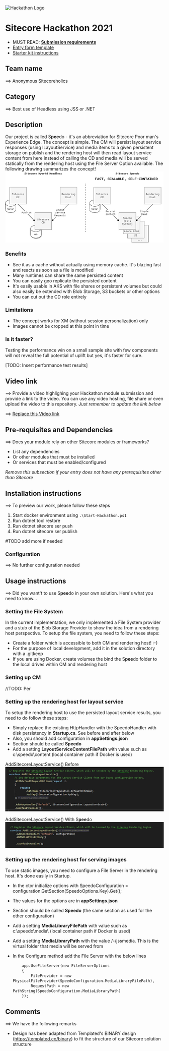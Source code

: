 ![Hackathon Logo](docs/images/hackathon.png?raw=true "Hackathon Logo")
# Sitecore Hackathon 2021

- MUST READ: **[Submission requirements](SUBMISSION_REQUIREMENTS.md)**
- [Entry form template](ENTRYFORM.md)
- [Starter kit instructions](STARTERKIT_INSTRUCTIONS.md)
  

## Team name
⟹ Anonymous Sitecoreholics

## Category
⟹ Best use of Headless using JSS or .NET

## Description
Our project is called S**pee**do - it's an abbreviation for Sitecore Poor man's Experience Edge. The concept is simple. The CM will persist layout service responses (using ILayoutService) and media items to a given persistent storage on publish and the rendering host will then read layout service content from here instead of calling the CD and media will be served statically from the rendering host using the File Server Option available. The following drawing summarizes the concept!
![Concept](docs/images/concept.jpg?raw=true "Concept")

### Benefits
  - See it as a cache without actually using memory cache. It's blazing fast and reacts as soon as a file is modified
  - Many runtimes can share the same persisted content
  - You can easily geo replicate the persisted content
  - It's easily usable in AKS with file shares or persistent volumes but could also easily be extended with Blob Storage, S3 buckets or other options
  - You can cut out the CD role entirely

### Limitations
  - The concept works for XM (without session personalization) only
  - Images cannot be cropped at this point in time

### Is it faster?
Testing the performance win on a small sample site with few components will not reveal the full potential of uplift but yes, it's faster for sure.

[TODO: Insert performance test results]

## Video link
⟹ Provide a video highlighing your Hackathon module submission and provide a link to the video. You can use any video hosting, file share or even upload the video to this repository. _Just remember to update the link below_

⟹ [Replace this Video link](#video-link)

## Pre-requisites and Dependencies

⟹ Does your module rely on other Sitecore modules or frameworks?

- List any dependencies
- Or other modules that must be installed
- Or services that must be enabled/configured

_Remove this subsection if your entry does not have any prerequisites other than Sitecore_

## Installation instructions
⟹ To preview our work, please follow these steps

1. Start docker environment using `.\Start-Hackathon.ps1`
2. Run dotnet tool restore
3. Run dotnet sitecore ser push
4. Run dotnet sitecore ser publish

#TODO add more if needed

### Configuration
⟹ No further configuration needed

## Usage instructions
⟹ Did you want't to use S**pee**do in your own solution. Here's what you need to know...

### Setting the File System
In the current implementation, we only implemented a File System provider and a stub of the Blob Storage Provider to show the idea from a rendering host perspective. To setup the file system, you need to follow these steps:
  - Create a folder which is accessible to both CM and rendering host! :-)
  - For the purpose of local development, add it in the solution directory with a .gitkeep
  - If you are using Docker, create volumes the bind the S**pee**do folder to the local drives within CM and rendering host

### Setting up CM
//TODO: Per

### Setting up the rendering host for layout service
To setup the rendering host to use the persisted layout service results, you need to do follow these steps:
  - Simply replace the existing HttpHandler with the SpeedoHandler with disk persistency in **Startup.cs**. See before and after below
  - Also, you should add configuration in **appSettings.json**
   - Section should be called **Speedo**
   - Add a setting **LayoutServiceContentFilePath** with value such as c:\\speedo\\content (local container path if Docker is used)

AddSitecoreLayoutService() Before
![Before](docs/images/traditional-setup.jpg?raw=true "Before")

AddSitecoreLayoutService() With S**pee**do
![After](docs/images/speedo-setup.jpg?raw=true "After")

### Setting up the rendering host for serving images
To use static images, you need to configure a File Server in the rendering host. It's done easily in Startup.
  - In the ctor initialize options with SpeedoConfiguration = configuration.GetSection(SpeedoOptions.Key).Get<SpeedoOptions>();
  - The values for the options are in **appSettings.json**
   - Section should be called **Speedo** (the same section as used for the other configuration)
   - Add a setting **MediaLibraryFilePath** with value such as c:\\speedo\\media\\ (local container path if Docker is used)
   - Add a setting **MediaLibraryPath** with the value /-/jssmedia. This is the virtual folder that media will be served from
  - In the Configure method add the File Server with the below lines

            app.UseFileServer(new FileServerOptions
            {
                FileProvider = new PhysicalFileProvider(SpeedoConfiguration.MediaLibraryFilePath),
                RequestPath = new PathString(SpeedoConfiguration.MediaLibraryPath)
            });

## Comments
⟹ We have the following remarks
  - Design has been adapted from Templated's BINARY design (https://templated.co/binary) to fit the structure of our Sitecore solution structure
